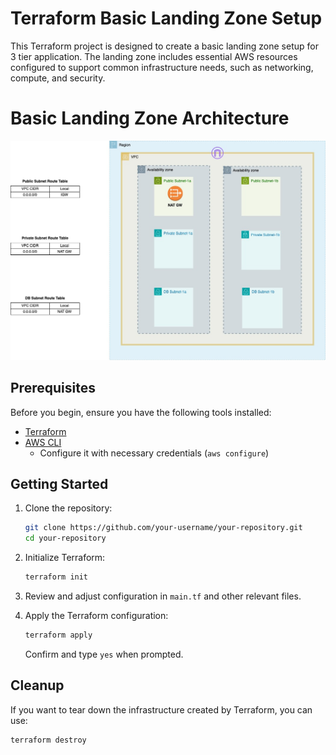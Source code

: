 # Terraform Basic Landing Zone Setup

This Terraform project is designed to create a basic landing zone setup for 3 tier application. The landing zone includes essential AWS resources configured to support common infrastructure needs, such as networking, compute, and security.

# Basic Landing Zone Architecture

![Basic Landing Zone Architecture](./Basic_Landing_Zone.jpg)


## Prerequisites

Before you begin, ensure you have the following tools installed:

- [Terraform](https://www.terraform.io/)
- [AWS CLI](https://aws.amazon.com/cli/)
  - Configure it with necessary credentials (`aws configure`)

## Getting Started

1. Clone the repository:

    ```bash
    git clone https://github.com/your-username/your-repository.git
    cd your-repository
    ```

2. Initialize Terraform:

    ```bash
    terraform init
    ```

3. Review and adjust configuration in `main.tf` and other relevant files.

4. Apply the Terraform configuration:

    ```bash
    terraform apply
    ```

   Confirm and type `yes` when prompted.

## Cleanup

If you want to tear down the infrastructure created by Terraform, you can use:

```bash
terraform destroy
